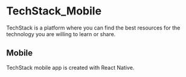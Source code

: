 # TechStack_Mobile

TechStack is a platform where you can find the best resources for the technology you are willing to learn or share.

## Mobile

TechStack mobile app is created with React Native.
